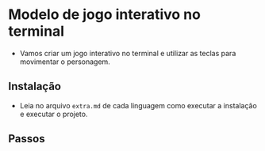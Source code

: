 # Modelo de jogo interativo no terminal

- Vamos criar um jogo interativo no terminal e utilizar as teclas para movimentar o personagem.

## Instalação

- Leia no arquivo `extra.md` de cada linguagem como executar a instalação e executar o projeto.

## Passos
